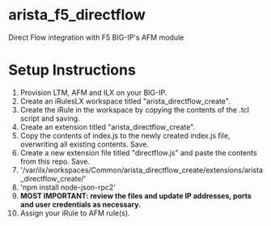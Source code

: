 # arista_f5_directflow
Direct Flow integration with F5 BIG-IP's AFM module

# Setup Instructions

 1. Provision LTM, AFM and ILX on your BIG-IP.
 2. Create an iRulesLX workspace titled "arista_directflow_create".
 3. Create the iRule in the workspace by copying the contents of the .tcl script and saving.
 4. Create an extension titled "arista_directflow_create".
 5. Copy the contents of index.js to the newly created index.js file, overwriting all existing contents. Save.
 6. Create a new extension file titled "directflow.js" and paste the contents from this repo. Save.
 7. '/var/ilx/workspaces/Common/arista_directflow_create/extensions/arista_directflow_create/'
 8. 'npm install node-json-rpc2'
 9. **MOST IMPORTANT: review the files and update IP addresses, ports and user credentials as necessary.**
 10. Assign your iRule to AFM rule(s).
